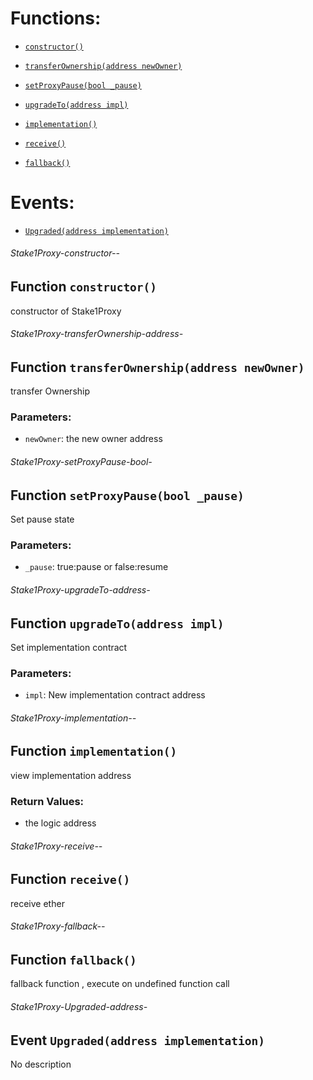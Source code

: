 # Functions:

- [`constructor()`](#Stake1Proxy-constructor--)

- [`transferOwnership(address newOwner)`](#Stake1Proxy-transferOwnership-address-)

- [`setProxyPause(bool _pause)`](#Stake1Proxy-setProxyPause-bool-)

- [`upgradeTo(address impl)`](#Stake1Proxy-upgradeTo-address-)

- [`implementation()`](#Stake1Proxy-implementation--)

- [`receive()`](#Stake1Proxy-receive--)

- [`fallback()`](#Stake1Proxy-fallback--)

# Events:

- [`Upgraded(address implementation)`](#Stake1Proxy-Upgraded-address-)

###### Stake1Proxy-constructor--

## Function `constructor()`

constructor of Stake1Proxy

###### Stake1Proxy-transferOwnership-address-

## Function `transferOwnership(address newOwner)`

transfer Ownership

### Parameters:

- `newOwner`: the new owner address

###### Stake1Proxy-setProxyPause-bool-

## Function `setProxyPause(bool _pause)`

Set pause state

### Parameters:

- `_pause`: true:pause or false:resume

###### Stake1Proxy-upgradeTo-address-

## Function `upgradeTo(address impl)`

Set implementation contract

### Parameters:

- `impl`: New implementation contract address

###### Stake1Proxy-implementation--

## Function `implementation()`

view implementation address

### Return Values:

- the logic address

###### Stake1Proxy-receive--

## Function `receive()`

receive ether

###### Stake1Proxy-fallback--

## Function `fallback()`

fallback function , execute on undefined function call

###### Stake1Proxy-Upgraded-address-

## Event `Upgraded(address implementation)`

No description
